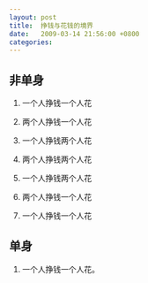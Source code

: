 ```yaml
---
layout: post
title:  挣钱与花钱的境界
date:   2009-03-14 21:56:00 +0800
categories:
---
```


## 非单身

1.  一个人挣钱一个人花

2.  两个人挣钱一个人花

3.  一个人挣钱两个人花

4.  两个人挣钱两个人花

5.  一个人挣钱两个人花

6.  两个人挣钱一个人花

7.  一个人挣钱一个人花

## 单身

1.   一个人挣钱一个人花。
